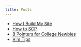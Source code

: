 ```yaml
---
title: Posts
---
```

- [How I Build My Site](posts/2021-10-09-org-publish.html)
- [How to SCP](posts/2020-10-08-scp.html)
- [8 Pointers for College Newbies](posts/2020-01-03-college.html)
- [Vim Tips](posts/2019-12-16-vim-tips.html)
